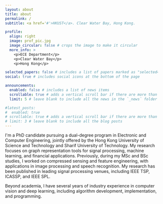 ```yaml
---
layout: about
title: about
permalink: /
subtitle: <a href='#'>HKUST</a>. Clear Water Bay, Hong Kong.

profile:
  align: right
  image: prof_pic.jpg
  image_circular: false # crops the image to make it circular
  more_info: >
    <p>ECE Department</p>
    <p>Clear Water Bay</p>
    <p>Hong Kong</p>

selected_papers: false # includes a list of papers marked as "selected={true}"
social: true # includes social icons at the bottom of the page

announcements:
  enabled: false # includes a list of news items
  scrollable: true # adds a vertical scroll bar if there are more than 3 news items
  limit: 5 # leave blank to include all the news in the `_news` folder

#latest_posts:
#  enabled: true
# scrollable: true # adds a vertical scroll bar if there are more than 3 new posts items
# limit: 3 # leave blank to include all the blog posts
---
```


I'm a PhD candidate pursuing a dual-degree program in Electronic and Computer Engineering, jointly offered by the Hong Kong University of Science and Technology and Sharif University of Technology. My research focuses on graph representation tools for signal processing, machine learning, and financial applications. Previously, during my MSc and BSc studies, I worked on compressed sensing and feature engineering, with applications in image processing and speech recognition. My research has been published in leading signal processing venues, including IEEE TSP, ICASSP, and IEEE SPL.

Beyond academia,  I have several years of industry experience in computer vision and deep learning, including algorithm development, implementation, and programming.



